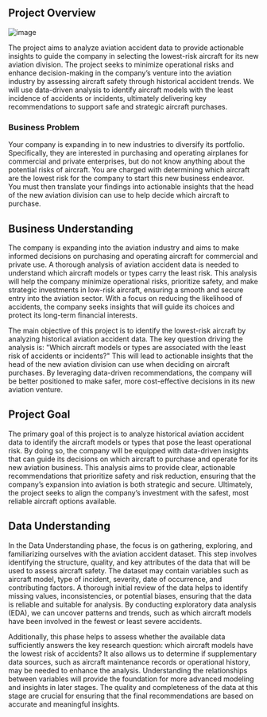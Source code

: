 
## Project Overview
![image](https://github.com/user-attachments/assets/df7993c9-481b-45fa-890f-a74188b2be62)

The project aims to analyze aviation accident data to provide actionable insights to guide the company in selecting the lowest-risk aircraft for its new aviation division. The project seeks to minimize operational risks and enhance decision-making in the company’s venture into the aviation industry by assessing aircraft safety through historical accident trends. We will use data-driven analysis to identify aircraft models with the least incidence of accidents or incidents, ultimately delivering key recommendations to support safe and strategic aircraft purchases.


### Business Problem

Your company is expanding in to new industries to diversify its portfolio. Specifically, they are interested in purchasing and operating airplanes for commercial and private enterprises, but do not know anything about the potential risks of aircraft. You are charged with determining which aircraft are the lowest risk for the company to start this new business endeavor. You must then translate your findings into actionable insights that the head of the new aviation division can use to help decide which aircraft to purchase.

## Business Understanding
The company is expanding into the aviation industry and aims to make informed decisions on purchasing and operating aircraft for commercial and private use. A thorough analysis of aviation accident data is needed to understand which aircraft models or types carry the least risk. This analysis will help the company minimize operational risks, prioritize safety, and make strategic investments in low-risk aircraft, ensuring a smooth and secure entry into the aviation sector. With a focus on reducing the likelihood of accidents, the company seeks insights that will guide its choices and protect its long-term financial interests.

The main objective of this project is to identify the lowest-risk aircraft by analyzing historical aviation accident data. The key question driving the analysis is: "Which aircraft models or types are associated with the least risk of accidents or incidents?" This will lead to actionable insights that the head of the new aviation division can use when deciding on aircraft purchases. By leveraging data-driven recommendations, the company will be better positioned to make safer, more cost-effective decisions in its new aviation venture.

## Project Goal
The primary goal of this project is to analyze historical aviation accident data to identify the aircraft models or types that pose the least operational risk. By doing so, the company will be equipped with data-driven insights that can guide its decisions on which aircraft to purchase and operate for its new aviation business. This analysis aims to provide clear, actionable recommendations that prioritize safety and risk reduction, ensuring that the company’s expansion into aviation is both strategic and secure. Ultimately, the project seeks to align the company’s investment with the safest, most reliable aircraft options available.

## Data Understanding
In the Data Understanding phase, the focus is on gathering, exploring, and familiarizing ourselves with the aviation accident dataset. This step involves identifying the structure, quality, and key attributes of the data that will be used to assess aircraft safety. The dataset may contain variables such as aircraft model, type of incident, severity, date of occurrence, and contributing factors. A thorough initial review of the data helps to identify missing values, inconsistencies, or potential biases, ensuring that the data is reliable and suitable for analysis. By conducting exploratory data analysis (EDA), we can uncover patterns and trends, such as which aircraft models have been involved in the fewest or least severe accidents.

Additionally, this phase helps to assess whether the available data sufficiently answers the key research question: which aircraft models have the lowest risk of accidents? It also allows us to determine if supplementary data sources, such as aircraft maintenance records or operational history, may be needed to enhance the analysis. Understanding the relationships between variables will provide the foundation for more advanced modeling and insights in later stages. The quality and completeness of the data at this stage are crucial for ensuring that the final recommendations are based on accurate and meaningful insights.

